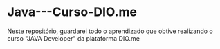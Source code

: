 # Java---Curso-DIO.me
Neste repositório, guardarei todo o aprendizado que obtive realizando o curso "JAVA Developer" da plataforma DIO.me
